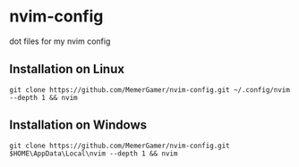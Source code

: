 # nvim-config
dot files for my nvim config

## Installation on Linux
```console
git clone https://github.com/MemerGamer/nvim-config.git ~/.config/nvim --depth 1 && nvim
```

## Installation on Windows
```console
git clone https://github.com/MemerGamer/nvim-config.git $HOME\AppData\Local\nvim --depth 1 && nvim
```
